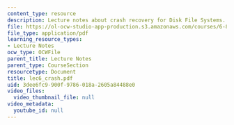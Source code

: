 ```yaml
---
content_type: resource
description: Lecture notes about crash recovery for Disk File Systems.
file: https://ol-ocw-studio-app-production.s3.amazonaws.com/courses/6-824-distributed-computer-systems-engineering-spring-2006/3dee6fc9900f9786018a2605a84488e0_lec6_crash.pdf
file_type: application/pdf
learning_resource_types:
- Lecture Notes
ocw_type: OCWFile
parent_title: Lecture Notes
parent_type: CourseSection
resourcetype: Document
title: lec6_crash.pdf
uid: 3dee6fc9-900f-9786-018a-2605a84488e0
video_files:
  video_thumbnail_file: null
video_metadata:
  youtube_id: null
---
```

